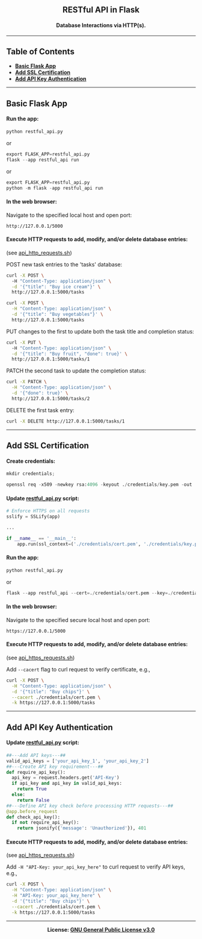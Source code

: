 <h2 align='center'>RESTful API in Flask</h2>
<h4 align='center'>Database Interactions via HTTP(s).</h4>

---

## Table of Contents
- <b>[Basic Flask App](#basic-flask-app)</b>
- <b>[Add SSL Certification](#add-ssl-certification)</b>
- <b>[Add API Key Authentication](#add-api-key-authentication)</b>
---

## Basic Flask App

#### Run the app:
```python
python restful_api.py
```
or 
```python
export FLASK_APP=restful_api.py
flask --app restful_api run
```
or 
```python
export FLASK_APP=restful_api.py
python -m flask -app restful_api run
```

#### In the web browser: 
Navigate to the specified local host and open port: 
```
http://127.0.0.1/5000
```

#### Execute HTTP requests to add, modify, and/or delete database entries: 
(see <a href='https://github.com/kariemoorman/didactic-diy/blob/main/tutorials/apis/restful_api/flask/bash_scripts/api_http_requests.sh'>api_http_requests.sh</a>)

POST new task entries to the 'tasks' database: 
```bash
curl -X POST \           
  -H "Content-Type: application/json" \
  -d '{"title": "Buy ice cream"}' \
  http://127.0.0.1:5000/tasks

curl -X POST \
  -H "Content-Type: application/json" \
  -d '{"title": "Buy vegetables"}' \
  http://127.0.0.1:5000/tasks

```

PUT changes to the first to update both the task title and completion status: 
```bash
curl -X PUT \ 
  -H "Content-Type: application/json" \
  -d '{"title": "Buy fruit", "done": true}' \
  http://127.0.0.1:5000/tasks/1
```

PATCH the second task to update the completion status:
```bash
curl -X PATCH \
  -H "Content-Type: application/json" \
  -d '{"done": true}' \ 
  http://127.0.0.1:5000/tasks/2
```

DELETE the first task entry:
```bash
curl -X DELETE http://127.0.0.1:5000/tasks/1
```


--- 

## Add SSL Certification

#### Create credentials:
```python
mkdir credentials;

openssl req -x509 -newkey rsa:4096 -keyout ./credentials/key.pem -out ./credentials/cert.pem -days 30;
```

#### Update <a href='https://github.com/kariemoorman/didactic-diy/blob/main/tutorials/apis/restful_api/flask/restful_api.py'>restful_api.py</a> script: 
```python
# Enforce HTTPS on all requests
sslify = SSLify(app) 

...

if __name__ == '__main__':
    app.run(ssl_context=('./credentials/cert.pem', './credentials/key.pem'), debug=True)
```

#### Run the app: 
```python
python restful_api.py
```
or 
```python
flask --app restful_api --cert=./credentials/cert.pem --key=./credentials/key.pem run
```

#### In the web browser: 
Navigate to the specified secure local host and open port: 
```
https://127.0.0.1/5000
```
#### Execute HTTP requests to add, modify, and/or delete database entries: 
(see <a href='https://github.com/kariemoorman/didactic-diy/blob/main/tutorials/apis/restful_api/flask/bash_scripts/api_https_requests.sh'>api_https_requests.sh</a>)

Add  ```--cacert``` flag to curl request to verify certificate, e.g.,

```bash
curl -X POST \
  -H "Content-Type: application/json" \
  -d '{"title": "Buy chips"}' \
  --cacert ./credentials/cert.pem \
  -k https://127.0.0.1:5000/tasks
```

---
## Add API Key Authentication

#### Update <a href='https://github.com/kariemoorman/didactic-diy/blob/main/tutorials/apis/restful_api/flask/restful_api.py'>restful_api.py</a> script: 

```python
##---Add API keys---##
valid_api_keys = ['your_api_key_1', 'your_api_key_2']
##---Create API key requirement---##
def require_api_key():
  api_key = request.headers.get('API-Key')
  if api_key and api_key in valid_api_keys:
    return True
  else:
    return False
##---Define API key check before processing HTTP requests---##
@app.before_request
def check_api_key():
  if not require_api_key():
    return jsonify({'message': 'Unauthorized'}), 401
```

#### Execute HTTP requests to add, modify, and/or delete database entries: 
(see <a href='https://github.com/kariemoorman/didactic-diy/blob/main/tutorials/apis/restful_api/flask/bash_scripts/api_https_requests.sh'>api_https_requests.sh</a>)

Add  ```-H "API-Key: your_api_key_here"``` to curl request to verify API keys, e.g.,

```bash
curl -X POST \
  -H "Content-Type: application/json" \
  -H "API-Key: your_api_key_here" \
  -d '{"title": "Buy chips"}' \
  --cacert ./credentials/cert.pem \
  -k https://127.0.0.1:5000/tasks
```

---

<p align='center'><b>License: <a href='https://choosealicense.com/licenses/gpl-3.0/'>GNU General 
Public License v3.0</a></b></p>


